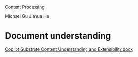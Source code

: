 
Content Processing

Michael Gu
Jiahua He

# Document understanding
[Copilot Substrate Content Understanding and Extensibility.docx](https://microsoft-my.sharepoint-df.com/:w:/p/hstoffels/ETGjc3WT_tBEiOT5knN_OZQBG5NydjRQVpSHOeJW9esZzg?e=7a9i4c)
